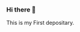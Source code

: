 ### Hi there 👋
This is my First depositary.

<!--
**lohana-anjali/lohana-anjali** is a ✨ _special_ ✨ repository because its `README.md` (this file) appears on your GitHub profile.

Here are some ideas to get you started:

- 🔭 I’m currently working on C language 
- 🌱 I’m currently learning c or c++
- 👯 I’m looking to collaborate on ...
- 🤔 I’m looking for help with ...
- 💬 Ask me about on WhatsApp 
- 📫 How to reach me: ...
- 😄 Pronouns: she/her
- ⚡ Fun fact: I think I am not funny
-->

